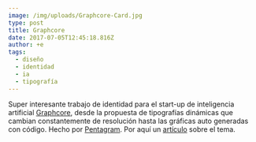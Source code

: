```yaml
---
image: /img/uploads/Graphcore-Card.jpg
type: post
title: Graphcore
date: 2017-07-05T12:45:18.816Z
author: +e
tags:
  - diseño
  - identidad
  - ia
  - tipografía
---
```

Super interesante trabajo de identidad para el start-up de inteligencia artificial [Graphcore](https://www.graphcore.ai), desde la propuesta de tipografías dinámicas que cambian constantemente de resolución hasta las gráficas auto generadas con código. Hecho por [Pentagram](http://www.pentagram.com/#/projects/139032). Por aquí un [artículo](https://www.fastcodesign.com/90131218/graphic-designs-next-great-challenge-branding-ai) sobre el tema.


